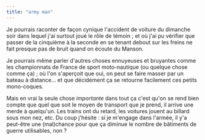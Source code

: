 ```yaml
---
title: "army man"
---
```


Je pourrais raconter de façon cynique l'accident de voiture du dimanche soir
dans lequel j'ai surtout joué le rôle de témoin ; et où j'ai pu vérifier que
passer de la cinquième à la seconde en se tenant debout sur les freins ne fait
presque pas de bruit quand on écoute du Manson.

Je pourrais même parler d'autres choses ennuyeuses et bruyantes comme les
championnats de France de sport moto-nautique (ou quelque chose comme ça) ; où
l'on s'aperçoit que oui, on peut se faire masser par un bateau à distance...
et que décidément ça se retourne facilement ces petits mono-coques.

Mais en vrai la seule chose _importante_ dans tout ça c'est qu'on se rend bien
compte que quel que soit le moyen de transport que je prend, il arrive une
merde à quelqu'un. Les trains ont du retard, les voitures jouent au billard
sous mon nez, etc. Du coup j'hésite : si je m'engage dans l'armée, il y'a
peut-être une (mal)chance pour que ça diminue le nombre de bâtiments de guerre
utilisables, non ?

